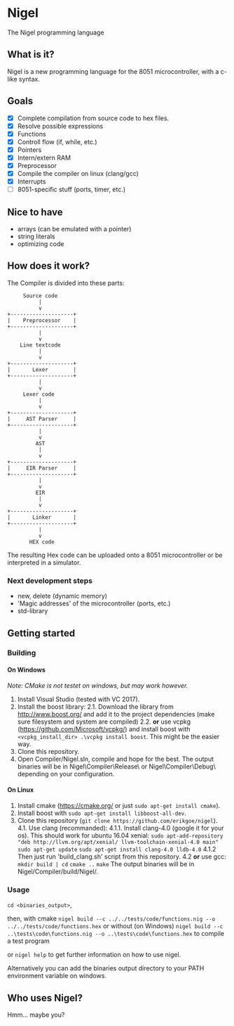 # Nigel
The Nigel programming language

## What is it?
Nigel is a new programming language for the 8051 microcontroller, with a c-like syntax.

## Goals
- [x] Complete compilation from source code to hex files.
- [x] Resolve possible expressions
- [x] Functions
- [x] Controll flow (if, while, etc.)
- [x] Pointers
- [x] Intern/extern RAM
- [x] Preprocessor
- [x] Compile the compiler on linux (clang/gcc)
- [x] Interrupts
- [ ] 8051-specific stuff (ports, timer, etc.)

## Nice to have
* arrays (can be emulated with a pointer)
* string literals
* optimizing code

## How does it work?
The Compiler is divided into these parts:
```
     Source code
          |
          v
+--------------------+
|    Preprocessor    |
+--------------------+
          |
          v
    Line textcode
          |
          v
+--------------------+
|       Lexer        |
+--------------------+
          |
          v
     Lexer code
          |
          v
+--------------------+
|     AST Parser     |
+--------------------+
          |
          v
         AST
          |
          v
+--------------------+
|     EIR Parser     |
+--------------------+
          |
          v
         EIR
          |
          v
+--------------------+
|       Linker       |
+--------------------+
          |
          v
       HEX code
```
The resulting Hex code can be uploaded onto a 8051 microcontroller or be interpreted in a simulator.

### Next development steps
* new, delete (dynamic memory)
* 'Magic addresses' of the microcontroller (ports, etc.)
* std-library

## Getting started
### Building
#### On Windows
_Note: CMake is not testet on windows, but may work however._

1. Install Visual Studio (tested with VC 2017).
2. Install the boost library:
2.1. Download the library from http://www.boost.org/ and add it to the project dependencies (make sure filesystem and system are compiled)
2.2. __or__ use vcpkg (https://github.com/Microsoft/vcpkg/) and install boost with ```<vcpkg_install_dir> .\vcpkg install boost```. This might be the easier way.
3. Clone this repository.
4. Open Compiler/Nigel.sln, compile and hope for the best.
The output binaries will be in Nigel\Compiler\Release\ or Nigel\Compiler\Debug\ depending on your configuration.

#### On Linux
1. Install cmake (https://cmake.org/ or just ```sudo apt-get install cmake```).
2. Install boost with ```sudo apt-get install libboost-all-dev```.
3. Clone this repository (```git clone https://github.com/erikgoe/nigel```).
4.1. Use clang (recommanded):
4.1.1. Install clang-4.0 (google it for your os). This should work for ubuntu 16.04 xenial:
```sudo apt-add-repository "deb http://llvm.org/apt/xenial/ llvm-toolchain-xenial-4.0 main"```
```sudo apt-get update```
```sudo apt-get install clang-4.0 lldb-4.0```
4.1.2 Then just run 'build_clang.sh' script from this repository.
4.2 __or__ use gcc:
```mkdir build | cd```
```cmake ..```
```make```
The output binaries will be in Nigel/Compiler/build/Nigel/.

### Usage
```cd <binaries_output>```,

then, with cmake
```nigel build --c ../../tests/code/functions.nig --o ../../tests/code/functions.hex```
or without (on Windows)
```nigel build --c ..\tests\code\functions.nig --o ..\tests\code\functions.hex```
to compile a test program

or 
```nigel help```
to get further information on how to use nigel.

Alternatively you can add the binaries output directory to your PATH environment variable on windows.

## Who uses Nigel?
Hmm... maybe you?
